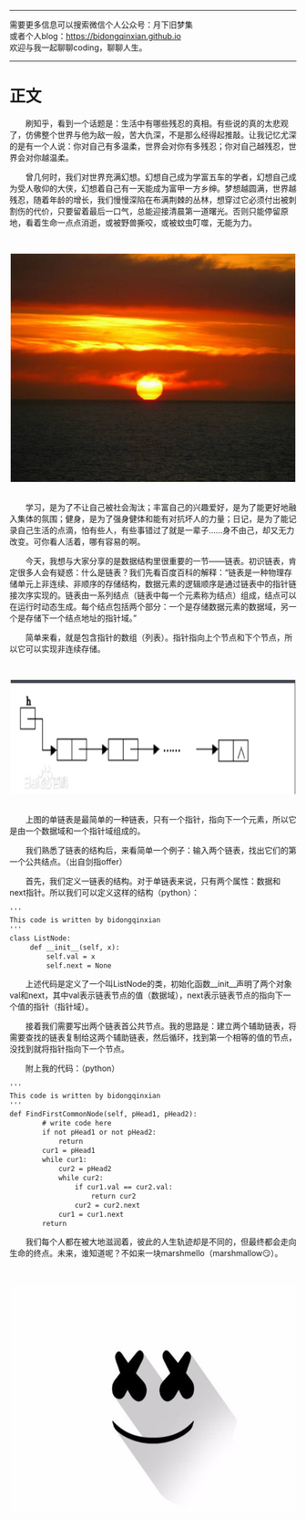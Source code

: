 ***
需要更多信息可以搜索微信个人公众号：月下旧梦集 <br/>
或者个人blog：https://bidongqinxian.github.io <br/>
欢迎与我一起聊聊coding，聊聊人生。
***

# 正文

&emsp;&emsp;刷知乎，看到一个话题是：生活中有哪些残忍的真相。有些说的真的太悲观了，仿佛整个世界与他为敌一般，苦大仇深，不是那么经得起推敲。让我记忆尤深的是有一个人说：你对自己有多温柔，世界会对你有多残忍；你对自己越残忍，世界会对你越温柔。

&emsp;&emsp;曾几何时，我们对世界充满幻想。幻想自己成为学富五车的学者，幻想自己成为受人敬仰的大侠，幻想着自己有一天能成为富甲一方乡绅。梦想越圆满，世界越残忍，随着年龄的增长，我们慢慢深陷在布满荆棘的丛林，想穿过它必须付出被刺割伤的代价，只要留着最后一口气，总能迎接清晨第一道曙光。否则只能停留原地，看着生命一点点消逝，或被野兽撕咬，或被蚊虫叮噬，无能为力。

&nbsp;<div align=center><img width = '500' height ='400' src =../../data/algorithm/session7/timg6.jpg/></div>

<br/>&emsp;&emsp;学习，是为了不让自己被社会淘汰；丰富自己的兴趣爱好，是为了能更好地融入集体的氛围；健身，是为了强身健体和能有对抗坏人的力量；日记，是为了能记录自己生活的点滴，怕有些人，有些事错过了就是一辈子……身不由己，却又无力改变。可你看人活着，哪有容易的啊。

&emsp;&emsp;今天，我想与大家分享的是数据结构里很重要的一节——链表。初识链表，肯定很多人会有疑惑：什么是链表？我们先看百度百科的解释：“链表是一种物理存储单元上非连续、非顺序的存储结构，数据元素的逻辑顺序是通过链表中的指针链接次序实现的。链表由一系列结点（链表中每一个元素称为结点）组成，结点可以在运行时动态生成。每个结点包括两个部分：一个是存储数据元素的数据域，另一个是存储下一个结点地址的指针域。”

&emsp;&emsp;简单来看，就是包含指针的数组（列表）。指针指向上个节点和下个节点，所以它可以实现非连续存储。

&nbsp;<div align=center><img width = '500' height ='200' src =../../data/algorithm/session7/QQ截图20190417210955.png/></div>

<br/>&emsp;&emsp;上图的单链表是最简单的一种链表，只有一个指针，指向下一个元素，所以它是由一个数据域和一个指针域组成的。

&emsp;&emsp;我们熟悉了链表的结构后，来看简单一个例子：输入两个链表，找出它们的第一个公共结点。（出自剑指offer）

&emsp;&emsp;首先，我们定义一链表的结构。对于单链表来说，只有两个属性：数据和next指针。所以我们可以定义这样的结构（python）：

```
'''
This code is written by bidongqinxian
'''
class ListNode:
     def __init__(self, x):
         self.val = x
         self.next = None
```

&emsp;&emsp;上述代码是定义了一个叫ListNode的类，初始化函数__init__声明了两个对象val和next，其中val表示链表节点的值（数据域），next表示链表节点的指向下一个值的指针（指针域）。

&emsp;&emsp;接着我们需要写出两个链表首公共节点。我的思路是：建立两个辅助链表，将需要查找的链表复制给这两个辅助链表，然后循环，找到第一个相等的值的节点，没找到就将指针指向下一个节点。

&emsp;&emsp;附上我的代码：（python）

```
'''
This code is written by bidongqinxian
'''
def FindFirstCommonNode(self, pHead1, pHead2):
        # write code here
        if not pHead1 or not pHead2:
            return 
        cur1 = pHead1
        while cur1:
            cur2 = pHead2
            while cur2:
                if cur1.val == cur2.val:
                    return cur2
                cur2 = cur2.next
            cur1 = cur1.next
        return 
```

&emsp;&emsp;我们每个人都在被大地滋润着，彼此的人生轨迹却是不同的，但最终都会走向生命的终点。未来，谁知道呢？不如来一块marshmello（marshmallow😏）。

&nbsp;<div align=center><img width = '500' height ='400' src =../../data/algorithm/session7/marshmello.jpg/></div>